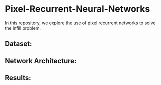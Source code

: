 # Pixel-Recurrent-Neural-Networks
In this repository, we explore the use of pixel recurrent networks to solve the infill problem.

## Dataset:


## Network Architecture:


## Results:
